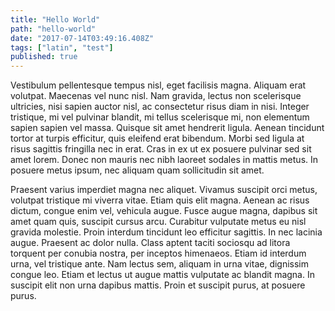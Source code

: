 ```yaml
---
title: "Hello World"
path: "hello-world"
date: "2017-07-14T03:49:16.408Z"
tags: ["latin", "test"]
published: true
---
```


Vestibulum pellentesque tempus nisl, eget facilisis magna. Aliquam erat volutpat. Maecenas vel nunc nisl. Nam gravida, lectus non scelerisque ultricies, nisi sapien auctor nisl, ac consectetur risus diam in nisi. Integer tristique, mi vel pulvinar blandit, mi tellus scelerisque mi, non elementum sapien sapien vel massa. Quisque sit amet hendrerit ligula. Aenean tincidunt tortor at turpis efficitur, quis eleifend erat bibendum. Morbi sed ligula at risus sagittis fringilla nec in erat. Cras in ex ut ex posuere pulvinar sed sit amet lorem. Donec non mauris nec nibh laoreet sodales in mattis metus. In posuere metus ipsum, nec aliquam quam sollicitudin sit amet.

Praesent varius imperdiet magna nec aliquet. Vivamus suscipit orci metus, volutpat tristique mi viverra vitae. Etiam quis elit magna. Aenean ac risus dictum, congue enim vel, vehicula augue. Fusce augue magna, dapibus sit amet quam quis, suscipit cursus arcu. Curabitur vulputate metus eu nisl gravida molestie. Proin interdum tincidunt leo efficitur sagittis. In nec lacinia augue. Praesent ac dolor nulla. Class aptent taciti sociosqu ad litora torquent per conubia nostra, per inceptos himenaeos. Etiam id interdum urna, vel tristique ante. Nam lectus sem, aliquam in urna vitae, dignissim congue leo. Etiam et lectus ut augue mattis vulputate ac blandit magna. In suscipit elit non urna dapibus mattis. Proin et suscipit purus, at posuere purus.